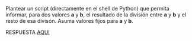 Plantear un script (directamente en el shell de Python) que permita informar, para dos valores **a** y **b**, el resultado de la división entre **a** y **b** y el resto de esa divisón. Asuma valores fijos para **a** y **b**.

RESPUESTA [AQUI]()
